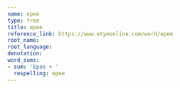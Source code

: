 ```yaml
---
name: epee
type: free
title: epee
reference_link: https://www.etymonline.com/word/epee
root_name: 
root_language: 
denotation: 
word_sums:
- sum: 'Epee + '
  respelling: epee
---
```

